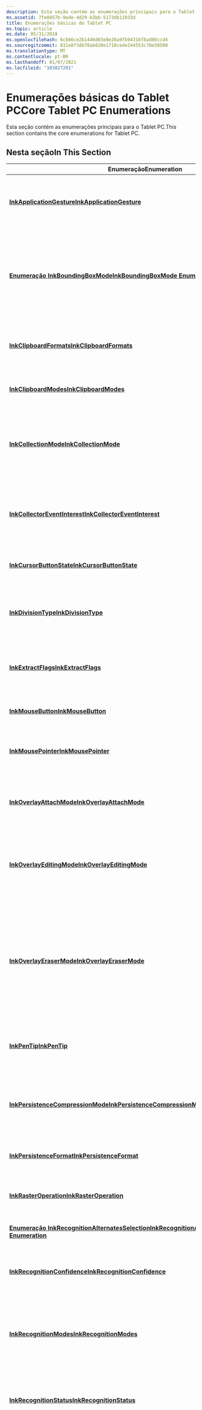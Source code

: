 ```yaml
---
description: Esta seção contém as enumerações principais para o Tablet PC.
ms.assetid: 7fe0457b-9ede-4d29-b3bb-5173db11033d
title: Enumerações básicas do Tablet PC
ms.topic: article
ms.date: 05/31/2018
ms.openlocfilehash: 6cb66ce2b1446d03e8e26a9fb94316f8ad86ccd4
ms.sourcegitcommit: 831e8f3db78ab820e1710cede244553c70e50500
ms.translationtype: MT
ms.contentlocale: pt-BR
ms.lasthandoff: 01/07/2021
ms.locfileid: "103827201"
---
```

# <a name="core-tablet-pc-enumerations"></a><span data-ttu-id="6a095-103">Enumerações básicas do Tablet PC</span><span class="sxs-lookup"><span data-stu-id="6a095-103">Core Tablet PC Enumerations</span></span>

<span data-ttu-id="6a095-104">Esta seção contém as enumerações principais para o Tablet PC.</span><span class="sxs-lookup"><span data-stu-id="6a095-104">This section contains the core enumerations for Tablet PC.</span></span>

## <a name="in-this-section"></a><span data-ttu-id="6a095-105">Nesta seção</span><span class="sxs-lookup"><span data-stu-id="6a095-105">In This Section</span></span>



| <span data-ttu-id="6a095-106">Enumeração</span><span class="sxs-lookup"><span data-stu-id="6a095-106">Enumeration</span></span>                                                                                  | <span data-ttu-id="6a095-107">Descrição</span><span class="sxs-lookup"><span data-stu-id="6a095-107">Description</span></span>                                                                                                                                                                                                                                                                               |
|----------------------------------------------------------------------------------------------|-------------------------------------------------------------------------------------------------------------------------------------------------------------------------------------------------------------------------------------------------------------------------------------------|
| [<span data-ttu-id="6a095-108">**InkApplicationGesture**</span><span class="sxs-lookup"><span data-stu-id="6a095-108">**InkApplicationGesture**</span></span>](/windows/desktop/api/msinkaut/ne-msinkaut-inkapplicationgesture)                                       | <span data-ttu-id="6a095-109">Especifica o interesse em um conjunto de gestos específicos do aplicativo.</span><span class="sxs-lookup"><span data-stu-id="6a095-109">Specifies the interest in a set of application-specific gesture.</span></span><br/>                                                                                                                                                                                                               |
| [<span data-ttu-id="6a095-110">**Enumeração InkBoundingBoxMode**</span><span class="sxs-lookup"><span data-stu-id="6a095-110">**InkBoundingBoxMode Enumeration**</span></span>](/windows/desktop/api/msinkaut/ne-msinkaut-inkboundingboxmode)                                 | <span data-ttu-id="6a095-111">Especifica quais características de um traço, como atributos de desenho, são usadas para calcular a caixa delimitadora da tinta.</span><span class="sxs-lookup"><span data-stu-id="6a095-111">Specifies which characteristics of a stroke, such as drawing attributes, are used to calculate the bounding box of the ink.</span></span><br/>                                                                                                                                                    |
| [<span data-ttu-id="6a095-112">**InkClipboardFormats**</span><span class="sxs-lookup"><span data-stu-id="6a095-112">**InkClipboardFormats**</span></span>](/windows/desktop/api/msinkaut/ne-msinkaut-inkclipboardformats)                                           | <span data-ttu-id="6a095-113">Especifica o formato de tinta que é armazenado na área de transferência.</span><span class="sxs-lookup"><span data-stu-id="6a095-113">Specifies the format of ink that is stored on the Clipboard.</span></span><br/>                                                                                                                                                                                                                   |
| [<span data-ttu-id="6a095-114">**InkClipboardModes**</span><span class="sxs-lookup"><span data-stu-id="6a095-114">**InkClipboardModes**</span></span>](/windows/desktop/api/msinkaut/ne-msinkaut-inkclipboardmodes)                                               | <span data-ttu-id="6a095-115">Especifica as opções de cópia da área de transferência.</span><span class="sxs-lookup"><span data-stu-id="6a095-115">Specifies the copy options of the Clipboard.</span></span><br/>                                                                                                                                                                                                                                   |
| [<span data-ttu-id="6a095-116">**InkCollectionMode**</span><span class="sxs-lookup"><span data-stu-id="6a095-116">**InkCollectionMode**</span></span>](/windows/desktop/api/msinkaut/ne-msinkaut-inkcollectionmode)                                               | <span data-ttu-id="6a095-117">Determina se a tinta, os gestos ou a tinta e os gestos são reconhecidos conforme o usuário escreve.</span><span class="sxs-lookup"><span data-stu-id="6a095-117">Determines whether ink, gestures, or ink and gestures are recognized as the user writes.</span></span><br/>                                                                                                                                                                                       |
| [<span data-ttu-id="6a095-118">**InkCollectorEventInterest**</span><span class="sxs-lookup"><span data-stu-id="6a095-118">**InkCollectorEventInterest**</span></span>](/windows/desktop/api/msinkaut/ne-msinkaut-inkcollectoreventinterest)                               | <span data-ttu-id="6a095-119">Especifica se um evento ocorreu em um coletor de tinta e, em caso afirmativo, qual evento foi acionado.</span><span class="sxs-lookup"><span data-stu-id="6a095-119">Specifies whether an event occurred on an ink collector and, if so, which event fired.</span></span><br/>                                                                                                                                                                                         |
| [<span data-ttu-id="6a095-120">**InkCursorButtonState**</span><span class="sxs-lookup"><span data-stu-id="6a095-120">**InkCursorButtonState**</span></span>](/windows/desktop/api/msinkaut/ne-msinkaut-inkcursorbuttonstate)                                         | <span data-ttu-id="6a095-121">Especifica o estado de um botão de cursor.</span><span class="sxs-lookup"><span data-stu-id="6a095-121">Specifies the state of a cursor button.</span></span><br/>                                                                                                                                                                                                                                        |
| [<span data-ttu-id="6a095-122">**InkDivisionType**</span><span class="sxs-lookup"><span data-stu-id="6a095-122">**InkDivisionType**</span></span>](/windows/win32/api/msinkaut15/ne-msinkaut15-inkdivisiontype)                                                   | <span data-ttu-id="6a095-123">Define valores para os tipos estruturais dentro do objeto [**IInkDivisionResult**](/windows/desktop/api/msinkaut15/nn-msinkaut15-iinkdivisionresult) .</span><span class="sxs-lookup"><span data-stu-id="6a095-123">Defines values for the structural types within the [**IInkDivisionResult**](/windows/desktop/api/msinkaut15/nn-msinkaut15-iinkdivisionresult) object.</span></span><br/>                                                                                                                                                                    |
| [<span data-ttu-id="6a095-124">**InkExtractFlags**</span><span class="sxs-lookup"><span data-stu-id="6a095-124">**InkExtractFlags**</span></span>](/windows/desktop/api/msinkaut/ne-msinkaut-inkextractflags)                                                   | <span data-ttu-id="6a095-125">Especifica a parte de um traço a ser removido de um objeto [**InkDisp**](inkdisp-class.md) .</span><span class="sxs-lookup"><span data-stu-id="6a095-125">Specifies what part of a stroke to remove from an [**InkDisp**](inkdisp-class.md) object.</span></span><br/>                                                                                                                                                                                     |
| [<span data-ttu-id="6a095-126">**InkMouseButton**</span><span class="sxs-lookup"><span data-stu-id="6a095-126">**InkMouseButton**</span></span>](/windows/desktop/api/msinkaut/ne-msinkaut-inkmousebutton)                                                     | <span data-ttu-id="6a095-127">Especifica qual botão do mouse foi pressionado.</span><span class="sxs-lookup"><span data-stu-id="6a095-127">Specifies which mouse button was pressed.</span></span><br/>                                                                                                                                                                                                                                      |
| [<span data-ttu-id="6a095-128">**InkMousePointer**</span><span class="sxs-lookup"><span data-stu-id="6a095-128">**InkMousePointer**</span></span>](/windows/desktop/api/msinkaut/ne-msinkaut-inkmousepointer)                                                   | <span data-ttu-id="6a095-129">Especifica o tipo de ponteiro do mouse a ser exibido.</span><span class="sxs-lookup"><span data-stu-id="6a095-129">Specifies the type of mouse pointer to appear.</span></span><br/>                                                                                                                                                                                                                                 |
| [<span data-ttu-id="6a095-130">**InkOverlayAttachMode**</span><span class="sxs-lookup"><span data-stu-id="6a095-130">**InkOverlayAttachMode**</span></span>](/windows/desktop/api/msinkaut/ne-msinkaut-inkoverlayattachmode)                                         | <span data-ttu-id="6a095-131">Especifica onde anexar o novo objeto [**InkOverlay**](inkoverlay-class.md) , atrás ou na frente da camada ativa.</span><span class="sxs-lookup"><span data-stu-id="6a095-131">Specifies where to attach the new [**InkOverlay**](inkoverlay-class.md) object, behind or in front of the active layer.</span></span><br/>                                                                                                                                                       |
| [<span data-ttu-id="6a095-132">**InkOverlayEditingMode**</span><span class="sxs-lookup"><span data-stu-id="6a095-132">**InkOverlayEditingMode**</span></span>](/windows/desktop/api/msinkaut/ne-msinkaut-inkoverlayeditingmode)                                       | <span data-ttu-id="6a095-133">Especifica o modo de comportamento do objeto [**InkOverlay**](inkoverlay-class.md) e o controle [InkPicture](inkpicture-control-reference.md) .</span><span class="sxs-lookup"><span data-stu-id="6a095-133">Specifies the behavior mode of the [**InkOverlay**](inkoverlay-class.md) object and the [InkPicture](inkpicture-control-reference.md) control.</span></span><br/>                                                                                                                               |
| [<span data-ttu-id="6a095-134">**InkOverlayEraserMode**</span><span class="sxs-lookup"><span data-stu-id="6a095-134">**InkOverlayEraserMode**</span></span>](/windows/desktop/api/msinkaut/ne-msinkaut-inkoverlayerasermode)                                         | <span data-ttu-id="6a095-135">Especifica a maneira na qual a tinta é apagada do objeto [**InkOverlay**](inkoverlay-class.md) e do controle [InkPicture](inkpicture-control-reference.md) .</span><span class="sxs-lookup"><span data-stu-id="6a095-135">Specifies the way in which ink is erased from the [**InkOverlay**](inkoverlay-class.md) object and the [InkPicture](inkpicture-control-reference.md) control.</span></span><br/> <span data-ttu-id="6a095-136">Esse modo é usado quando [**InkOverlayEditingMode**](/windows/desktop/api/msinkaut/ne-msinkaut-inkoverlayeditingmode) é definido como Delete.</span><span class="sxs-lookup"><span data-stu-id="6a095-136">This mode is used when the [**InkOverlayEditingMode**](/windows/desktop/api/msinkaut/ne-msinkaut-inkoverlayeditingmode) is set to Delete.</span></span><br/> |
| [<span data-ttu-id="6a095-137">**InkPenTip**</span><span class="sxs-lookup"><span data-stu-id="6a095-137">**InkPenTip**</span></span>](/windows/desktop/api/msinkaut/ne-msinkaut-inkpentip)                                                               | <span data-ttu-id="6a095-138">Especifica se a dica de caneta é round ou retangular.</span><span class="sxs-lookup"><span data-stu-id="6a095-138">Specifies whether the pen tip is round or rectangular.</span></span><br/>                                                                                                                                                                                                                         |
| [<span data-ttu-id="6a095-139">**InkPersistenceCompressionMode**</span><span class="sxs-lookup"><span data-stu-id="6a095-139">**InkPersistenceCompressionMode**</span></span>](/windows/desktop/api/msinkaut/ne-msinkaut-inkpersistencecompressionmode)                       | <span data-ttu-id="6a095-140">Especifica os modos de compactação que são usados para salvar o objeto [**InkDisp**](inkdisp-class.md) em um formato serializado.</span><span class="sxs-lookup"><span data-stu-id="6a095-140">Specifies the compression modes that are used to save the [**InkDisp**](inkdisp-class.md) object to a serialized format.</span></span><br/>                                                                                                                                                      |
| [<span data-ttu-id="6a095-141">**InkPersistenceFormat**</span><span class="sxs-lookup"><span data-stu-id="6a095-141">**InkPersistenceFormat**</span></span>](/windows/desktop/api/msinkaut/ne-msinkaut-inkpersistenceformat)                                         | <span data-ttu-id="6a095-142">Especifica como a tinta é persistida.</span><span class="sxs-lookup"><span data-stu-id="6a095-142">Specifies how ink is persisted.</span></span><br/>                                                                                                                                                                                                                                                |
| [<span data-ttu-id="6a095-143">**InkRasterOperation**</span><span class="sxs-lookup"><span data-stu-id="6a095-143">**InkRasterOperation**</span></span>](/windows/desktop/api/msinkaut/ne-msinkaut-inkrasteroperation)                                             | <span data-ttu-id="6a095-144">Define valores para executar operações de varredura na tinta desenhada.</span><span class="sxs-lookup"><span data-stu-id="6a095-144">Defines values for performing raster operations on drawn ink.</span></span><br/>                                                                                                                                                                                                                  |
| [<span data-ttu-id="6a095-145">**Enumeração InkRecognitionAlternatesSelection**</span><span class="sxs-lookup"><span data-stu-id="6a095-145">**InkRecognitionAlternatesSelection Enumeration**</span></span>](/windows/desktop/api/msinkaut/ne-msinkaut-inkrecognitionalternatesselection)   | <span data-ttu-id="6a095-146">Não implementado.</span><span class="sxs-lookup"><span data-stu-id="6a095-146">Not implemented.</span></span><br/>                                                                                                                                                                                                                                                               |
| [<span data-ttu-id="6a095-147">**InkRecognitionConfidence**</span><span class="sxs-lookup"><span data-stu-id="6a095-147">**InkRecognitionConfidence**</span></span>](/windows/desktop/api/msinkaut/ne-msinkaut-inkrecognitionconfidence)                                 | <span data-ttu-id="6a095-148">Indica o nível de confiança que o reconhecedor tem no resultado do reconhecimento.</span><span class="sxs-lookup"><span data-stu-id="6a095-148">Indicates the level of confidence that the recognizer has in the recognition result.</span></span><br/>                                                                                                                                                                                           |
| [<span data-ttu-id="6a095-149">**InkRecognitionModes**</span><span class="sxs-lookup"><span data-stu-id="6a095-149">**InkRecognitionModes**</span></span>](/windows/desktop/api/msinkaut/ne-msinkaut-inkrecognitionmodes)                                           | <span data-ttu-id="6a095-150">Especifica como o recognzier interpreta a tinta e determina a cadeia de caracteres de resultado.</span><span class="sxs-lookup"><span data-stu-id="6a095-150">Specifies how the recognzier interprets the ink and determines the result string.</span></span><br/>                                                                                                                                                                                              |
| [<span data-ttu-id="6a095-151">**InkRecognitionStatus**</span><span class="sxs-lookup"><span data-stu-id="6a095-151">**InkRecognitionStatus**</span></span>](/windows/desktop/api/msinkaut/ne-msinkaut-inkrecognitionstatus)                                         | <span data-ttu-id="6a095-152">Especifica se ocorreu um erro durante o reconhecimento e, em caso afirmativo, qual erro ocorreu.</span><span class="sxs-lookup"><span data-stu-id="6a095-152">Specifies whether an error occurred during recognition and, if so, which error occurred.</span></span><br/>                                                                                                                                                                                       |
| [<span data-ttu-id="6a095-153">**InkRecognizerCapabilities**</span><span class="sxs-lookup"><span data-stu-id="6a095-153">**InkRecognizerCapabilities**</span></span>](/windows/desktop/api/msinkaut/ne-msinkaut-inkrecognizercapabilities)                               | <span data-ttu-id="6a095-154">Especifica os atributos de um reconhecedor.</span><span class="sxs-lookup"><span data-stu-id="6a095-154">Specifies the attributes of a recognizer.</span></span> <span data-ttu-id="6a095-155">Você também usa essa enumeração para determinar quais atributos usar ao pesquisar por um reconhecedor instalado.</span><span class="sxs-lookup"><span data-stu-id="6a095-155">You also use this enumeration to determine which attributes to use when you search for an installed recognizer.</span></span><br/>                                                                                                                      |
| [<span data-ttu-id="6a095-156">**InkRecognizerCharacterAutoCompletionMode**</span><span class="sxs-lookup"><span data-stu-id="6a095-156">**InkRecognizerCharacterAutoCompletionMode**</span></span>](/windows/desktop/api/msinkaut/ne-msinkaut-inkrecognizercharacterautocompletionmode) | <span data-ttu-id="6a095-157">Especifica tipos de modos de entrada de caractere.</span><span class="sxs-lookup"><span data-stu-id="6a095-157">Specifies types of character input modes.</span></span><br/>                                                                                                                                                                                                                                      |
| [<span data-ttu-id="6a095-158">**InkShiftKeyModifierFlags**</span><span class="sxs-lookup"><span data-stu-id="6a095-158">**InkShiftKeyModifierFlags**</span></span>](/windows/desktop/api/msinkaut/ne-msinkaut-inkshiftkeymodifierflags)                                 | <span data-ttu-id="6a095-159">Especifica qual tecla modificadora foi pressionada.</span><span class="sxs-lookup"><span data-stu-id="6a095-159">Specifies which modifier key was pressed.</span></span><br/>                                                                                                                                                                                                                                      |
| [<span data-ttu-id="6a095-160">**InkSystemGesture**</span><span class="sxs-lookup"><span data-stu-id="6a095-160">**InkSystemGesture**</span></span>](/windows/desktop/api/msinkaut/ne-msinkaut-inksystemgesture)                                                 | <span data-ttu-id="6a095-161">Especifica o interesse em um conjunto de gestos específicos do sistema operacional.</span><span class="sxs-lookup"><span data-stu-id="6a095-161">Specifies the interest in a set of operating system-specific gestures.</span></span><br/>                                                                                                                                                                                                         |
| [<span data-ttu-id="6a095-162">**ItemSelectionConstants**</span><span class="sxs-lookup"><span data-stu-id="6a095-162">**ItemSelectionConstants**</span></span>](/windows/win32/api/msinkaut/ne-msinkaut-inkselectionconstants)                                     | <span data-ttu-id="6a095-163">Especifica se o primeiro elemento ou todos os elementos dentro de um grupo de pontos ou valores de pacote são usados.</span><span class="sxs-lookup"><span data-stu-id="6a095-163">Specifies whether the first element or all elements within a group of points or packet values are used.</span></span><br/>                                                                                                                                                                        |
| [<span data-ttu-id="6a095-164">**PanelType**</span><span class="sxs-lookup"><span data-stu-id="6a095-164">**PanelType**</span></span>](/windows/win32/api/peninputpanel/ne-peninputpanel-paneltype)                                                               | <span data-ttu-id="6a095-165">Define o tipo de entrada disponível no momento no objeto [**PenInputPanel**](peninputpanel-class.md) .</span><span class="sxs-lookup"><span data-stu-id="6a095-165">Defines the type of input currently available in the [**PenInputPanel**](peninputpanel-class.md) object.</span></span><br/>                                                                                                                                                                      |
| [<span data-ttu-id="6a095-166">**SelectionHitResult**</span><span class="sxs-lookup"><span data-stu-id="6a095-166">**SelectionHitResult**</span></span>](/windows/desktop/api/msinkaut/ne-msinkaut-selectionhitresult)                                             | <span data-ttu-id="6a095-167">Especifica qual parte de uma seleção, se houver, foi atingida durante um teste de clique.</span><span class="sxs-lookup"><span data-stu-id="6a095-167">Specifies which part of a selection, if any, was hit during a hit test.</span></span><br/>                                                                                                                                                                                                        |
| [<span data-ttu-id="6a095-168">**TabletHardwareCapabilities**</span><span class="sxs-lookup"><span data-stu-id="6a095-168">**TabletHardwareCapabilities**</span></span>](/windows/desktop/api/msinkaut/ne-msinkaut-tablethardwarecapabilities)                             | <span data-ttu-id="6a095-169">Especifica os recursos de hardware do Tablet PC.</span><span class="sxs-lookup"><span data-stu-id="6a095-169">Specifies the hardware capabilities of the Tablet PC.</span></span><br/>                                                                                                                                                                                                                          |
| [<span data-ttu-id="6a095-170">**TabletPropertyMetricUnit**</span><span class="sxs-lookup"><span data-stu-id="6a095-170">**TabletPropertyMetricUnit**</span></span>](/windows/desktop/api/msinkaut/ne-msinkaut-tabletpropertymetricunit)                                 | <span data-ttu-id="6a095-171">Indica a unidade de medida de uma propriedade.</span><span class="sxs-lookup"><span data-stu-id="6a095-171">Indicates the unit of measurement of a property.</span></span><br/>                                                                                                                                                                                                                               |



 

 

